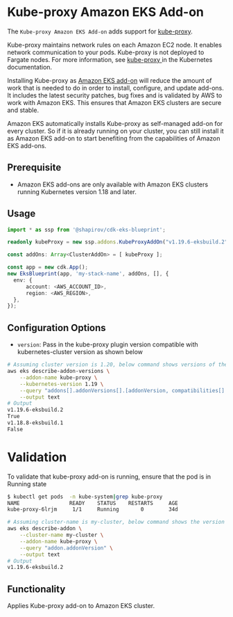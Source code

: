 # Kube-proxy Amazon EKS Add-on

The `Kube-proxy Amazon EKS Add-on` adds support for [kube-proxy](https://kubernetes.io/docs/concepts/overview/components/#kube-proxy).

Kube-proxy maintains network rules on each Amazon EC2 node. It enables network communication to your pods. Kube-proxy is not deployed to Fargate nodes. For more information, see [ kube-proxy ](https://kubernetes.io/docs/concepts/overview/components/#kube-proxy) in the Kubernetes documentation.

Installing Kube-proxy as [Amazon EKS add-on](https://docs.aws.amazon.com/eks/latest/userguide/eks-add-ons.html) will reduce the amount of work that is needed to do in order to install, configure, and update add-ons. It includes the latest security patches, bug fixes and is validated by AWS to work with Amazon EKS. This ensures that Amazon EKS clusters are secure and stable.

Amazon EKS automatically installs Kube-proxy as self-managed add-on for every cluster. So if it is already running on your cluster, you can still install it as Amazon EKS add-on to start benefiting from the capabilities of Amazon EKS add-ons.

## Prerequisite
- Amazon EKS add-ons are only available with Amazon EKS clusters running Kubernetes version 1.18 and later.

## Usage

```typescript
import * as ssp from '@shapirov/cdk-eks-blueprint';

readonly kubeProxy = new ssp.addons.KubeProxyAddOn("v1.19.6-eksbuild.2");// optionally specify image version to pull  or empty constructor

const addOns: Array<ClusterAddOn> = [ kubeProxy ];

const app = new cdk.App();
new EksBlueprint(app, 'my-stack-name', addOns, [], {
  env: {
      account: <AWS_ACCOUNT_ID>,
      region: <AWS_REGION>,
  },
});
```
## Configuration Options

   - `version`: Pass in the kube-proxy plugin version compatible with kubernetes-cluster version as shown below
```bash
# Assuming cluster version is 1.20, below command shows versions of the Kube-proxy add-on available for the specified cluster's version.
aws eks describe-addon-versions \
    --addon-name kube-proxy \
    --kubernetes-version 1.19 \
    --query "addons[].addonVersions[].[addonVersion, compatibilities[].defaultVersion]" \
    --output text
# Output
v1.19.6-eksbuild.2
True
v1.18.8-eksbuild.1
False
```
# Validation
To validate that kube-proxy add-on is running, ensure that the pod is in Running state
```bash
$ kubectl get pods  -n kube-system|grep kube-proxy
NAME                READY    STATUS    RESTARTS     AGE
kube-proxy-6lrjm     1/1     Running       0        34d
```  
```bash
# Assuming cluster-name is my-cluster, below command shows the version of Kube-proxy installed. Check if it is same as the version installed via EKS add-on
aws eks describe-addon \
    --cluster-name my-cluster \
    --addon-name kube-proxy \
    --query "addon.addonVersion" \
    --output text
# Output
v1.19.6-eksbuild.2
```
## Functionality

Applies Kube-proxy add-on to Amazon EKS cluster.